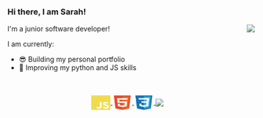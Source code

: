 ### Hi there, I am Sarah!
<img align="right" height="150" src="https://tenor.com/view/typing-laptop-cat-busy-cute-gif-5822667.gif">
I'm a junior software developer!

I am currently:
- 😎 Building my personal portfolio
- 🎉 Improving my python and JS skills

<!-- ## -->

<br>
<div align="center">
  <a href="#">
<!--   <img height="160em" src="https://github-readme-stats.vercel.app/api?username=Helcony&show_icons=true&theme=dracula&include_all_commits=true&count_private=true"/>
  <img height="160em" src="https://github-readme-stats.vercel.app/api/top-langs/?username=Helcony&layout=compact&langs_count=7&theme=dracula"/> -->
<!--   <img height="400" src="https://wakatime.com/share/@d3a354e7-d60d-4ccb-82d6-b30e236bacf0/411ba547-5a64-4edb-ae1b-b514fc4ea0a4.svg"><img> -->
</div>
   <br>
<div align="center">
   <img align="center" height="30" width="40" src="https://raw.githubusercontent.com/devicons/devicon/master/icons/javascript/javascript-plain.svg">
<!--    <img align="center" height="30" width="40" src="https://cdn.jsdelivr.net/gh/devicons/devicon/icons/nodejs/nodejs-original.svg"> -->
   <img align="center" height="30" width="40" src="https://raw.githubusercontent.com/devicons/devicon/master/icons/html5/html5-original.svg">
   <img align="center" height="30" width="40" src="https://raw.githubusercontent.com/devicons/devicon/master/icons/css3/css3-original.svg">
   <img align="center" height="30" src="https://cdn.jsdelivr.net/gh/devicons/devicon/icons/python/python-original.svg">
</div>
</div>
